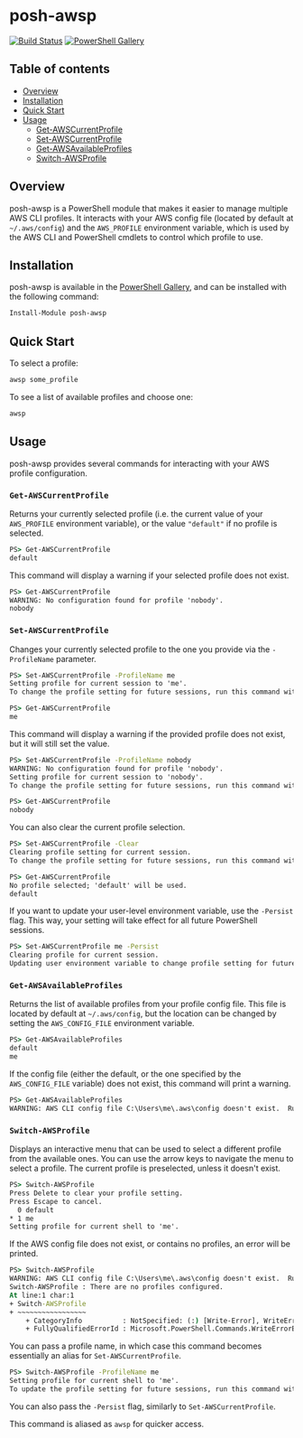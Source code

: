 # posh-awsp

[![Build Status](https://img.shields.io/travis/jonscheiding/posh-awsp.svg)](https://travis-ci.org/jonscheiding/posh-awsp)
[![PowerShell Gallery](https://img.shields.io/powershellgallery/v/posh-awsp.svg)](https://www.powershellgallery.com/packages/posh-awsp)

## Table of contents

- [Overview](#Overview)
- [Installation](#Installation)
- [Quick Start](#Quick-Start)
- [Usage](#Usage)
  - [Get-AWSCurrentProfile](#Get-AWSCurrentProfile)
  - [Set-AWSCurrentProfile](#Set-AWSCurrentProfile)
  - [Get-AWSAvailableProfiles](#Get-AWSAvailableProfiles)
  - [Switch-AWSProfile](#Switch-AWSProfile)

## Overview

posh-awsp is a PowerShell module that makes it easier to manage multiple AWS CLI profiles.  It interacts with your AWS config file (located by default at `~/.aws/config`) and the `AWS_PROFILE` environment variable, which is used by the AWS CLI and PowerShell cmdlets to control which profile to use.

## Installation

posh-awsp is available in the [PowerShell Gallery](https://www.powershellgallery.com/packages/posh-awsp), and can be installed with the following command:

```powershell
Install-Module posh-awsp
```

## Quick Start

To select a profile:

```powershell
awsp some_profile
```

To see a list of available profiles and choose one:

```powershell
awsp
```

## Usage

posh-awsp provides several commands for interacting with your AWS profile configuration.

### `Get-AWSCurrentProfile`

Returns your currently selected profile (i.e. the current value of your `AWS_PROFILE` environment variable), or the value `"default"` if no profile is selected.

```cmd
PS> Get-AWSCurrentProfile
default
```

This command will display a warning if your selected profile does not exist.

```cmd
PS> Get-AWSCurrentProfile
WARNING: No configuration found for profile 'nobody'.
nobody
```

### `Set-AWSCurrentProfile`

Changes your currently selected profile to the one you provide via the `-ProfileName` parameter.

```cmd
PS> Set-AWSCurrentProfile -ProfileName me
Setting profile for current session to 'me'.
To change the profile setting for future sessions, run this command with the -Persist argument.
```

```cmd
PS> Get-AWSCurrentProfile
me
```

This command will display a warning if the provided profile does not exist, but it will still set the value.

```cmd
PS> Set-AWSCurrentProfile -ProfileName nobody
WARNING: No configuration found for profile 'nobody'.
Setting profile for current session to 'nobody'.
To change the profile setting for future sessions, run this command with the -Persist argument.
```

```cmd
PS> Get-AWSCurrentProfile
nobody
```

You can also clear the current profile selection.

```cmd
PS> Set-AWSCurrentProfile -Clear
Clearing profile setting for current session.
To change the profile setting for future sessions, run this command with the -Persist argument.
```

```cmd
PS> Get-AWSCurrentProfile
No profile selected; 'default' will be used.
default
```

If you want to update your user-level environment variable, use the `-Persist` flag.
This way, your setting will take effect for all future PowerShell sessions.

```cmd
PS> Set-AWSCurrentProfile me -Persist
Clearing profile for current session.
Updating user environment variable to change profile setting for future sessions.
```

### `Get-AWSAvailableProfiles`

Returns the list of available profiles from your profile config file.  This file is located by default at `~/.aws/config`, but the location can be changed by setting the `AWS_CONFIG_FILE` environment variable.

```cmd
PS> Get-AWSAvailableProfiles
default
me
```

If the config file (either the default, or the one specified by the `AWS_CONFIG_FILE` variable) does not exist, this command will print a warning.

```cmd
PS> Get-AWSAvailableProfiles
WARNING: AWS CLI config file C:\Users\me\.aws\config doesn't exist.  Run 'aws configure' to create it.
```

### `Switch-AWSProfile`

Displays an interactive menu that can be used to select a different profile from the available ones. You can use the arrow keys to navigate the menu to select a profile. The current profile is preselected, unless it doesn't exist.

```cmd
PS> Switch-AWSProfile
Press Delete to clear your profile setting.
Press Escape to cancel.
  0 default
* 1 me
Setting profile for current shell to 'me'.
```

If the AWS config file does not exist, or contains no profiles, an error will be printed.

```cmd
PS> Switch-AWSProfile
WARNING: AWS CLI config file C:\Users\me\.aws\config doesn't exist.  Run 'aws configure' to create it.
Switch-AWSProfile : There are no profiles configured.
At line:1 char:1
+ Switch-AWSProfile
+ ~~~~~~~~~~~~~~~~~
    + CategoryInfo          : NotSpecified: (:) [Write-Error], WriteErrorException
    + FullyQualifiedErrorId : Microsoft.PowerShell.Commands.WriteErrorException,Switch-AWSProfile
```

You can pass a profile name, in which case this command becomes essentially an alias for `Set-AWSCurrentProfile`.

```cmd
PS> Switch-AWSProfile -ProfileName me
Setting profile for current shell to 'me'.
To update the profile setting for future sessions, run this command with the -Persist argument.
```

You can also pass the `-Persist` flag, similarly to `Set-AWSCurrentProfile`.

This command is aliased as `awsp` for quicker access.
